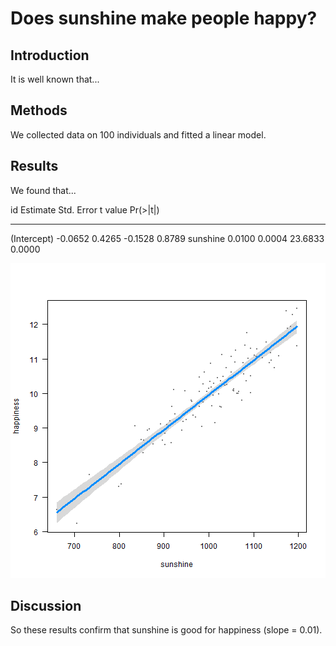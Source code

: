 Does sunshine make people happy?
========================================================

Introduction
------------

It is well known that...


Methods
-------




We collected data on 100 individuals and fitted a linear model.



Results
-------

We found that...

id               Estimate    Std. Error    t value    Pr(>|t|)
-------------  ----------  ------------  ---------  ----------
(Intercept)       -0.0652        0.4265    -0.1528      0.8789
sunshine           0.0100        0.0004    23.6833      0.0000


![plot of chunk unnamed-chunk-3](figure/unnamed-chunk-3.png) 


Discussion
----------

So these results confirm that sunshine is good for happiness (slope = 0.01).







